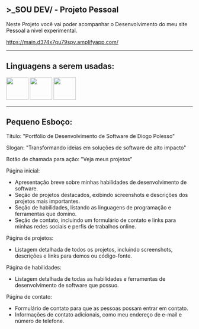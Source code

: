 ## **>_SOU DEV/ - Projeto Pessoal**

Neste Projeto você vai poder acompanhar o Desenvolvimento do meu site Pessoal a nivel experimental.

https://main.d374x7qu79spv.amplifyapp.com/

****
## Linguagens a serem usadas:

<img src="https://cdn.jsdelivr.net/gh/devicons/devicon/icons/javascript/javascript-original.svg" width="60"/>
<img src="https://cdn.jsdelivr.net/gh/devicons/devicon/icons/css3/css3-plain-wordmark.svg" width="60"/>
<img src="https://cdn.jsdelivr.net/gh/devicons/devicon/icons/html5/html5-plain-wordmark.svg" width="60"/>

****
## Pequeno Esboço:

Título: "Portfólio de Desenvolvimento de Software de Diogo Polesso"

Slogan: "Transformando ideias em soluções de software de alto impacto"

Botão de chamada para ação: "Veja meus projetos"

Página inicial:

- Apresentação breve sobre minhas habilidades de desenvolvimento de software.
- Seção de projetos destacados, exibindo screenshots e descrições dos projetos mais importantes.
- Seção de habilidades, listando as linguagens de programação e ferramentas que domino.
- Seção de contato, incluindo um formulário de contato e links para minhas redes sociais e perfis de trabalhos online.

Página de projetos:

- Listagem detalhada de todos os projetos, incluindo screenshots, descrições e links para demos ou código-fonte.

Página de habilidades:

- Listagem detalhada de todas as habilidades e ferramentas de desenvolvimento de software que possuo.

Página de contato:

- Formulário de contato para que as pessoas possam entrar em contato.
- Informações de contato adicionais, como meu endereço de e-mail e número de telefone.
